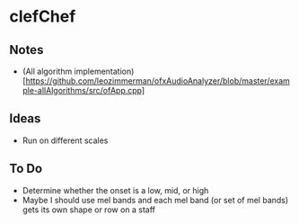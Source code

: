 #  clefChef

## Notes

- (All algorithm implementation)[https://github.com/leozimmerman/ofxAudioAnalyzer/blob/master/example-allAlgorithms/src/ofApp.cpp]


## Ideas

- Run on different scales

## To Do

- Determine whether the onset is a low, mid, or high
- Maybe I should use mel bands and each mel band (or set of mel bands) gets its own shape or row on a staff

